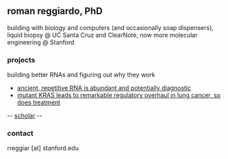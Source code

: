 <link rel="stylesheet" href="styles.css">

## roman reggiardo, PhD

building with biology and computers (and occasionally soap dispensers),
liquid biopsy @ UC Santa Cruz and ClearNote,
now more molecular engineering @ Stanford

### projects

building better RNAs and figuring out why they work

- [ancient, repetitive RNA is abundant and potentially diagnostic](https://www.nature.com/articles/s41551-023-01081-7)
- [mutant KRAS leads to remarkable regulatory overhaul in lung cancer, so does treatment](https://www.cell.com/cell-reports/fulltext/S2211-1247(22)00906-8?dgcid=raven_jbs_etoc_email)

-- [scholar](https://scholar.google.com/citations?user=82aJS_YAAAAJ&hl=en) --

### contact

rreggiar [at] stanford.edu
